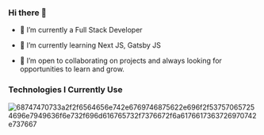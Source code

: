 ### Hi there 👋


- 🔭 I’m currently a Full Stack Developer
  
- 🌱 I’m currently learning Next JS, Gatsby JS
  
- 👯 I’m open to collaborating on projects and always looking for opportunities to learn and grow.

### Technologies I Currently Use



![68747470733a2f2f6564656e742e6769746875622e696f2f537570657254696e7949636f6e732f696d616765732f7376672f6a6176617363726970742e737667](https://github.com/Campbell35/Campbell35/assets/93555331/c9472c1f-add4-4ad1-ace4-168c9980011d)
